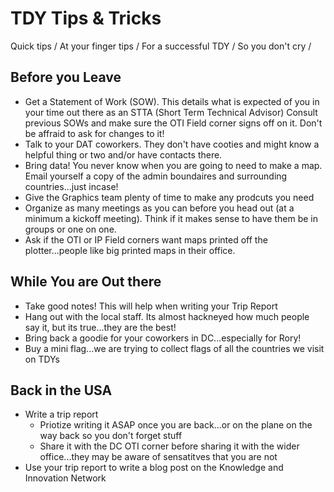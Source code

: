# TDY Tips & Tricks

Quick tips /
At your finger tips /
For a successful TDY /
So you don't cry /

## Before you Leave
- Get a Statement of Work (SOW).  This details what is expected of you in your time out there as an STTA (Short Term Technical Advisor)  Consult previous SOWs and make sure the OTI Field corner signs off on it.  Don't be affraid to ask for changes to it!
- Talk to your DAT coworkers.  They don't have cooties and might know a helpful thing or two and/or have contacts there.
- Bring data!  You never know when you are going to need to make a map.  Email yourself a copy of the admin boundaires and surrounding countries...just incase!
- Give the Graphics team plenty of time to make any prodcuts you need
- Organize as many meetings as you can before you head out (at a minimum a kickoff meeting).  Think if it makes sense to have them be in groups or one on one.
- Ask if the OTI or IP Field corners want maps printed off the plotter...people like big printed maps in their office.

## While You are Out there
- Take good notes!  This will help when writing your Trip Report 
- Hang out with the local staff.  Its almost hackneyed how much people say it, but its true...they are the best!
- Bring back a goodie for your coworkers in DC...especially for Rory!
- Buy a mini flag...we are trying to collect flags of all the countries we visit on TDYs

## Back in the USA
- Write a trip report
  - Priotize writing it ASAP once you are back...or on the plane on the way back so you don't forget stuff
  - Share it with the DC OTI corner before sharing it with the wider office...they may be aware of sensatitves that you are not
- Use your trip report to write a blog post on the Knowledge and Innovation Network



